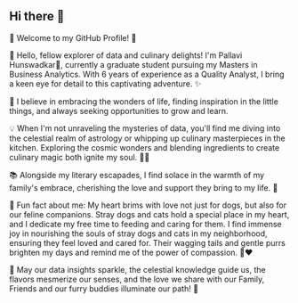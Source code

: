 ## Hi there 👋

🌟 Welcome to my GitHub Profile! 🌟

👋 Hello, fellow explorer of data and culinary delights! I'm Pallavi Hunswadkar🌸, currently a graduate student pursuing my Masters in Business Analytics. With 6 years of experience as a Quality Analyst, I bring a keen eye for detail to this captivating adventure. ✨

🍁 I believe in embracing the wonders of life, finding inspiration in the little things, and always seeking opportunities to grow and learn.

💡 When I'm not unraveling the mysteries of data, you'll find me diving into the celestial realm of astrology or whipping up culinary masterpieces in the kitchen. Exploring the cosmic wonders and blending ingredients to create culinary magic both ignite my soul. 🌌🍳

📚 Alongside my literary escapades, I find solace in the warmth of my family's embrace, cherishing the love and support they bring to my life. 💖

🐶 Fun fact about me: My heart brims with love not just for dogs, but also for our feline companions. Stray dogs and cats hold a special place in my heart, and I dedicate my free time to feeding and caring for them. I find immense joy in nourishing the souls of stray dogs and cats in my neighborhood, ensuring they feel loved and cared for. Their wagging tails and gentle purrs brighten my days and remind me of the power of compassion. 🐾❤️

🌟 May our data insights sparkle, the celestial knowledge guide us, the flavors mesmerize our senses, and the love we share with our Family, Friends and our furry buddies illuminate our path! 🌟
